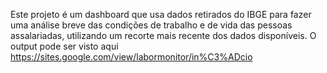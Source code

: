Este projeto é um dashboard que usa dados retirados do IBGE para fazer uma análise breve das condições de trabalho e de vida das pessoas assalariadas, utilizando um recorte mais recente dos dados disponíveis.
O output pode ser visto aqui https://sites.google.com/view/labormonitor/in%C3%ADcio
